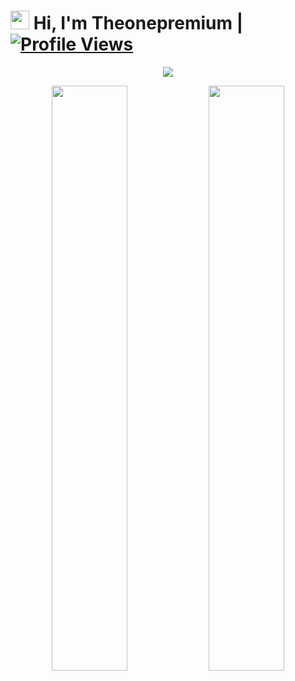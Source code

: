 # <img src="https://raw.githubusercontent.com/MartinHeinz/MartinHeinz/master/wave.gif" width="30px"> Hi, I'm Theonepremium | [![Profile Views](https://gpvc.arturio.dev/Theonepremium)](https://github.com/Theonepremium)

<p align="center">
  <a href="https://t.me/AsmSafone"><img src="https://user-images.githubusercontent.com/77770753/117139498-f081c400-adc9-11eb-9aaf-f895a54ecc67.gif"></a>
    </p>
<p align="center">
    <img
        width="49%"
        src="https://github-readme-stats.vercel.app/api?username=Theonepremium&count_private=true&include_all_commits=true&show_icons=true&theme=tokyonight&custom_title=GitHub+Stats"
    />
    <img
        width="49%"
        src="https://github-readme-streak-stats.herokuapp.com?user=AsmSafone&theme=tokyonight"
    />
</p>

<h3>
    
```python

